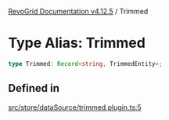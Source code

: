 [RevoGrid Documentation v4.12.5](README.md) / Trimmed

# Type Alias: Trimmed

```ts
type Trimmed: Record<string, TrimmedEntity>;
```

## Defined in

[src/store/dataSource/trimmed.plugin.ts:5](https://github.com/revolist/revogrid/blob/c0c7fff7e44e26499aba20df7b49da7b6c71eb68/src/store/dataSource/trimmed.plugin.ts#L5)
